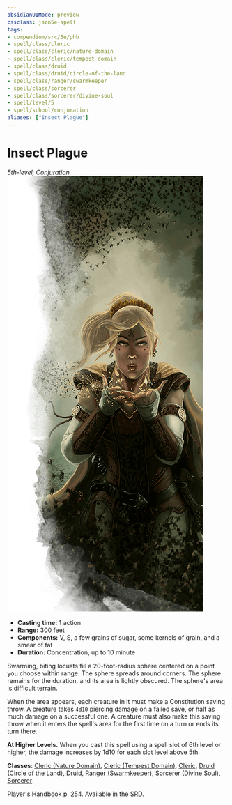 ```yaml
---
obsidianUIMode: preview
cssclass: json5e-spell
tags:
- compendium/src/5e/phb
- spell/class/cleric
- spell/class/cleric/nature-domain
- spell/class/cleric/tempest-domain
- spell/class/druid
- spell/class/druid/circle-of-the-land
- spell/class/ranger/swarmkeeper
- spell/class/sorcerer
- spell/class/sorcerer/divine-soul
- spell/level/5
- spell/school/conjuration
aliases: ["Insect Plague"]
---
```

# Insect Plague
*5th-level, Conjuration*  
![](../../../assets/img/insect-plague.png)  

- **Casting time:** 1 action
- **Range:** 300 feet
- **Components:** V, S, a few grains of sugar, some kernels of grain, and a smear of fat
- **Duration:** Concentration, up to 10 minute

Swarming, biting locusts fill a 20-foot-radius sphere centered on a point you choose within range. The sphere spreads around corners. The sphere remains for the duration, and its area is lightly obscured. The sphere's area is difficult terrain.

When the area appears, each creature in it must make a Constitution saving throw. A creature takes `4d10` piercing damage on a failed save, or half as much damage on a successful one. A creature must also make this saving throw when it enters the spell's area for the first time on a turn or ends its turn there.

**At Higher Levels.** When you cast this spell using a spell slot of 6th level or higher, the damage increases by 1d10 for each slot level above 5th.

**Classes**: [Cleric (Nature Domain)](../../classes/cleric-nature-domain.md#), [Cleric (Tempest Domain)](../../classes/cleric-tempest-domain.md#), [Cleric](../../classes/cleric.md#), [Druid (Circle of the Land)](../../classes/druid-circle-of-the-land.md#), [Druid](../../classes/druid.md#), [Ranger (Swarmkeeper)](../../classes/ranger-swarmkeeper-tce.md#), [Sorcerer (Divine Soul)](../../classes/sorcerer-divine-soul-xge.md#), [Sorcerer](../../classes/sorcerer.md#)

Player's Handbook p. 254. Available in the SRD.